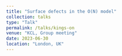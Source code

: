 ```yaml
---
title: "Surface defects in the O(N) model"
collection: talks
type: "Talk"
permalink: /talks/kings-on
venue: "KCL, Group meeting"
date: 2023-06-30
location: "London, UK"
---
```

